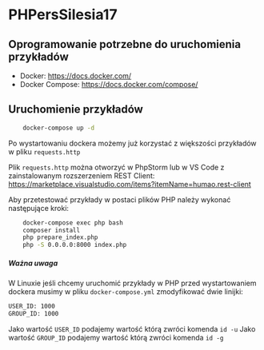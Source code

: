 PHPersSilesia17
===============

Oprogramowanie potrzebne do uruchomienia przykładów
------------
- Docker: https://docs.docker.com/
- Docker Compose: https://docs.docker.com/compose/

Uruchomienie przykładów
------------
```bash
    docker-compose up -d
```

Po wystartowaniu dockera możemy już korzystać z większości przykładów w pliku `requests.http`

Plik `requests.http` można otworzyć w PhpStorm lub w VS Code z zainstalowanym rozszerzeniem REST Client: https://marketplace.visualstudio.com/items?itemName=humao.rest-client

Aby przetestować przykłady w postaci plików PHP należy wykonać następujące kroki:

```bash
    docker-compose exec php bash
    composer install
    php prepare_index.php
    php -S 0.0.0.0:8000 index.php
```

##### Ważna uwaga

W Linuxie jeśli chcemy uruchomić przykłady w PHP przed wystartowaniem dockera musimy w pliku `docker-compose.yml` zmodyfikować dwie linijki:

```bash
USER_ID: 1000
GROUP_ID: 1000
```

Jako wartość `USER_ID` podajemy wartość którą zwróci komenda `id -u`
Jako wartość `GROUP_ID` podajemy wartość którą zwróci komenda `id -g`